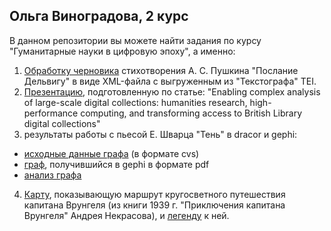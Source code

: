 ## Ольга Виноградова, 2 курс

В данном репозитории вы можете найти задания по курсу "Гуманитарные науки в цифровую эпоху", а именно:

1. [Обработку черновика](https://github.com/didonica/Dobchinsky/blob/master/%D0%A2%D0%B5%D0%BA%D1%81%D1%82%D0%BE%D0%B3%D1%80%D0%B0%D1%84_%D0%9F%D0%BE%D1%81%D0%BB%D0%B0%D0%BD%D0%B8%D0%B5%20%D0%94%D0%B5%D0%BB%D1%8C%D0%B2%D0%B8%D0%B3%D1%83.xml) стихотворения А. С. Пушкина "Послание Дельвигу" в виде XML-файла с выгруженным из "Текстографа" TEI. 
2. [Презентацию](https://github.com/didonica/Dobchinsky/blob/master/%D0%9F%D1%80%D0%B5%D0%B7%D0%B5%D0%BD%D1%82%D0%B0%D1%86%D0%B8%D1%8F_Enabling%20complex%20analysis%20of%20large-scale%20digital%20collections.pdf), подготовленную по статье: "Enabling complex analysis of large-scale digital collections: humanities research, high-performance computing, and transforming access to British Library digital collections"
3. результаты работы с пьесой Е. Шварца "Тень" в dracor и gephi:
- [исходные данные графа](https://github.com/didonica/Dobchinsky/blob/master/%D0%93%D1%80%D0%B0%D1%84_%D0%A8%D0%B2%D0%B0%D1%80%D1%86_%D0%A2%D0%B5%D0%BD%D1%8C.csv) (в формате cvs)
- [граф](https://github.com/didonica/Dobchinsky/blob/master/%D0%93%D1%80%D0%B0%D1%84_%D0%A8%D0%B2%D0%B0%D1%80%D1%86_%D0%A2%D0%B5%D0%BD%D1%8C.pdf), получившийся в gephi в формате pdf
- [анализ графа](https://github.com/didonica/Dobchinsky/blob/master/Shvarz_analiz.md)
4. [Карту](https://github.com/didonica/Dobchinsky/blob/master/Captain%20Vrunguel_Adventures_1.geojson), показывающую маршрут кругосветного путешествия капитана Врунгеля (из книги 1939 г. "Приключения капитана Врунгеля" Андрея Некрасова), и [легенду](https://github.com/didonica/Dobchinsky/blob/master/Legenda.md) к ней.


